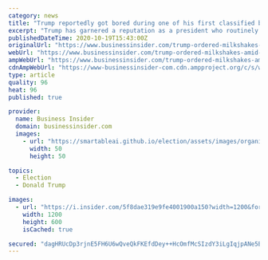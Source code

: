 ```yaml
---
category: news
title: "Trump reportedly got bored during one of his first classified briefings on Afghanistan and ordered milkshakes in the middle of it"
excerpt: "Trump has garnered a reputation as a president who routinely ignores intelligence briefings, and reportedly prefers visuals over written briefings."
publishedDateTime: 2020-10-19T15:43:00Z
originalUrl: "https://www.businessinsider.com/trump-ordered-milkshakes-amid-classified-briefing-on-afghanistan-2020-10"
webUrl: "https://www.businessinsider.com/trump-ordered-milkshakes-amid-classified-briefing-on-afghanistan-2020-10"
ampWebUrl: "https://www.businessinsider.com/trump-ordered-milkshakes-amid-classified-briefing-on-afghanistan-2020-10?amp"
cdnAmpWebUrl: "https://www-businessinsider-com.cdn.ampproject.org/c/s/www.businessinsider.com/trump-ordered-milkshakes-amid-classified-briefing-on-afghanistan-2020-10?amp"
type: article
quality: 96
heat: 96
published: true

provider:
  name: Business Insider
  domain: businessinsider.com
  images:
    - url: "https://smartableai.github.io/election/assets/images/organizations/businessinsider.com-50x50.jpg"
      width: 50
      height: 50

topics:
  - Election
  - Donald Trump

images:
  - url: "https://i.insider.com/5f8dae319e9fe4001900a150?width=1200&format=jpeg"
    width: 1200
    height: 600
    isCached: true

secured: "dagHRUcDp3rjnE5FH6U6wQveQkFKEfdDey++HcOmfMcSIzdY3iLgIqjpANe5B/NuSyvgqg5eEEx3pQe8k9dxPbZmyiS4tq9kCgukq1gKaovq6uHMyN4CFBdMnFu+4pt0bwQEtTKJMZvE/Fr4RRBfTBzYcfASvZ0uDSOT/D6D4tAdj7x6CuH8adnNRJ0PymURHqe22QJ2N9RPV13jYmFOVlcUBSW+Ys4tkRtVyKHvDvoJqg0ooesMSSRYIWKNYo3a0kNg6v5RmRyF6UDmMmspfzqkM20kBFSiFihQt4LVs99vYuOU/uzdDqQgirXZDYFrAsz181PQqiriXbuhfl/JF+4FJ8CLooXeVUy7KxJmBGM=;IAdUYLVtP2LmUjf1BQ6Pzw=="
---
```


